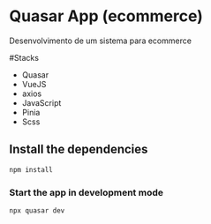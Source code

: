 # Quasar App (ecommerce)

Desenvolvimento de um sistema para ecommerce

#Stacks
- Quasar
- VueJS
- axios
- JavaScript
- Pinia
- Scss

## Install the dependencies
```bash
npm install
```

### Start the app in development mode
```bash
npx quasar dev
```
